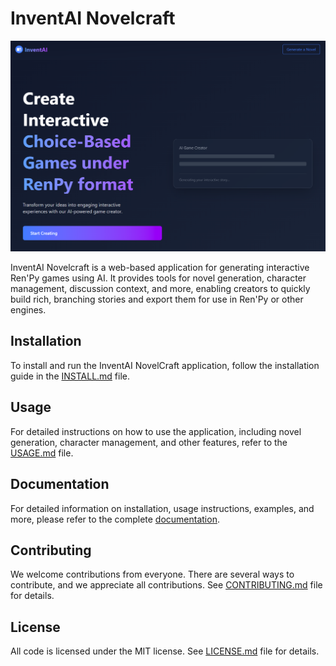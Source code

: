 # InventAI Novelcraft

![Screenshot](./docs/main-page.png)

InventAI Novelcraft is a web-based application for generating interactive Ren'Py games using AI. It provides tools for novel generation, character management, discussion context, and more, enabling creators to quickly build rich, branching stories and export them for use in Ren'Py or other engines.

## Installation
To install and run the InventAI NovelCraft application, follow the installation guide in the [INSTALL.md](./docs/INSTALL.md) file.

## Usage
For detailed instructions on how to use the application, including novel generation, character management, and other features, refer to the [USAGE.md](./docs/USAGE.md) file.

## Documentation

For detailed information on installation, usage instructions, examples, and
more, please refer to the complete [documentation](https://inventai-docs.vercel.app/docs/tools/novelcraft).

## Contributing

We welcome contributions from everyone. There are several ways to contribute, and we appreciate all contributions.
See [CONTRIBUTING.md](https://github.com/InventaiSIL/.github/blob/main/profile/CONTRIBUTING.md) file for details.

## License

All code is licensed under the MIT license. See [LICENSE.md](./docs/LICENSE.md) file for details.
